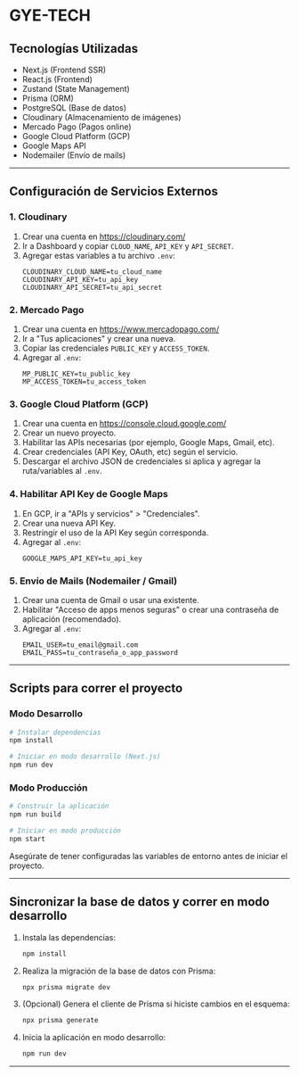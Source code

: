 # GYE-TECH

## Tecnologías Utilizadas

- Next.js (Frontend SSR)
- React.js (Frontend)
- Zustand (State Management)
- Prisma (ORM)
- PostgreSQL (Base de datos)
- Cloudinary (Almacenamiento de imágenes)
- Mercado Pago (Pagos online)
- Google Cloud Platform (GCP)
- Google Maps API
- Nodemailer (Envío de mails)

---

## Configuración de Servicios Externos

### 1. Cloudinary
1. Crear una cuenta en https://cloudinary.com/
2. Ir a Dashboard y copiar `CLOUD_NAME`, `API_KEY` y `API_SECRET`.
3. Agregar estas variables a tu archivo `.env`:
   ```env
   CLOUDINARY_CLOUD_NAME=tu_cloud_name
   CLOUDINARY_API_KEY=tu_api_key
   CLOUDINARY_API_SECRET=tu_api_secret
   ```

### 2. Mercado Pago
1. Crear una cuenta en https://www.mercadopago.com/
2. Ir a "Tus aplicaciones" y crear una nueva.
3. Copiar las credenciales `PUBLIC_KEY` y `ACCESS_TOKEN`.
4. Agregar al `.env`:
   ```env
   MP_PUBLIC_KEY=tu_public_key
   MP_ACCESS_TOKEN=tu_access_token
   ```

### 3. Google Cloud Platform (GCP)
1. Crear una cuenta en https://console.cloud.google.com/
2. Crear un nuevo proyecto.
3. Habilitar las APIs necesarias (por ejemplo, Google Maps, Gmail, etc).
4. Crear credenciales (API Key, OAuth, etc) según el servicio.
5. Descargar el archivo JSON de credenciales si aplica y agregar la ruta/variables al `.env`.

### 4. Habilitar API Key de Google Maps
1. En GCP, ir a "APIs y servicios" > "Credenciales".
2. Crear una nueva API Key.
3. Restringir el uso de la API Key según corresponda.
4. Agregar al `.env`:
   ```env
   GOOGLE_MAPS_API_KEY=tu_api_key
   ```

### 5. Envío de Mails (Nodemailer / Gmail)
1. Crear una cuenta de Gmail o usar una existente.
2. Habilitar "Acceso de apps menos seguras" o crear una contraseña de aplicación (recomendado).
3. Agregar al `.env`:
   ```env
   EMAIL_USER=tu_email@gmail.com
   EMAIL_PASS=tu_contraseña_o_app_password
   ```

---

## Scripts para correr el proyecto

### Modo Desarrollo

```bash
# Instalar dependencias
npm install

# Iniciar en modo desarrollo (Next.js)
npm run dev
```

### Modo Producción

```bash
# Construir la aplicación
npm run build

# Iniciar en modo producción
npm start
```

Asegúrate de tener configuradas las variables de entorno antes de iniciar el proyecto.

---

## Sincronizar la base de datos y correr en modo desarrollo

1. Instala las dependencias:
   ```bash
   npm install
   ```

2. Realiza la migración de la base de datos con Prisma:
   ```bash
   npx prisma migrate dev
   ```

3. (Opcional) Genera el cliente de Prisma si hiciste cambios en el esquema:
   ```bash
   npx prisma generate
   ```

4. Inicia la aplicación en modo desarrollo:
   ```bash
   npm run dev
   ```

---

